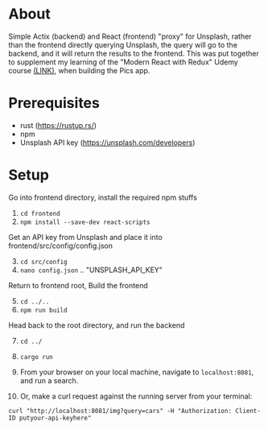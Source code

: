 # About
Simple Actix (backend) and React (frontend) "proxy" for Unsplash, rather than the frontend directly querying Unsplash, the query will go to the backend, and it will return the results to the frontend. This was put together to supplement my learning of the "Modern React with Redux" Udemy course [(LINK)](https://www.udemy.com/course/react-redux), when building the Pics app. 

# Prerequisites

*   rust (https://rustup.rs/)
*   npm
*   Unsplash API key (https://unsplash.com/developers)

# Setup
Go into frontend directory, install the required npm stuffs

1.  `cd frontend`
2.  `npm install --save-dev react-scripts`

Get an API key from Unsplash and place it into frontend/src/config/config.json

3.  `cd src/config`
4.  `nano config.json` .. "UNSPLASH_API_KEY"

Return to frontend root, Build the frontend

5.  `cd ../..`
6.  `npm run build`

Head back to the root directory, and run the backend

7.  `cd ../`
8.  `cargo run`

9.  From your browser on your local machine, navigate to `localhost:8081`, and run a search.

10. Or, make a curl request against the running server from your terminal:

`curl "http://localhost:8081/img?query=cars" -H "Authorization: Client-ID putyour-api-keyhere"`